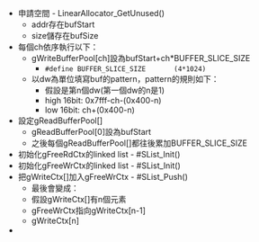 - 申請空間 - LinearAllocator_GetUnused()
	- addr存在bufStart
	- size儲存在bufSize
- 每個ch依序執行以下：
	- gWriteBufferPool[ch]設為bufStart+ch*BUFFER_SLICE_SIZE
		- `#define BUFFER_SLICE_SIZE       (4*1024)`
	- 以dw為單位填寫buf的pattern，pattern的規則如下：
		- 假設是第n個dw(第一個dw的n是1)
		- high 16bit: 0x7fff-ch-(0x400-n)
		- low 16bit: ch+(0x400-n)
- 設定gReadBufferPool[]
	- gReadBufferPool[0]設為bufStart
	- 之後每個gReadBufferPool[]都往後累加BUFFER_SLICE_SIZE
- 初始化gFreeRdCtx的linked list - #SList_Init()
- 初始化gFreeWrCtx的linked list - #SList_Init()
- 把gWriteCtx[]加入gFreeWrCtx - #SList_Push()
	- 最後會變成：
	- 假設gWriteCtx[]有n個元素
	- gFreeWrCtx指向gWriteCtx[n-1]
	- gWriteCtx[n]
-